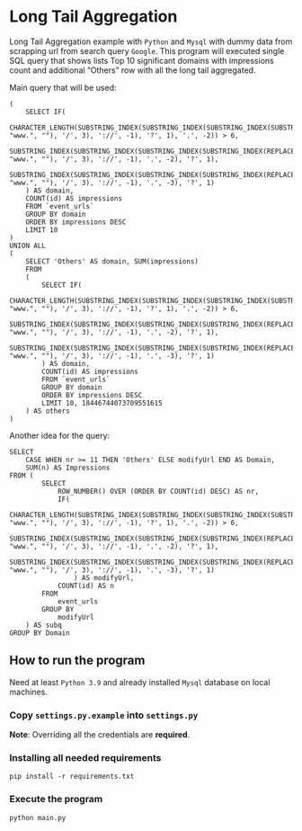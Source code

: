 # Long Tail Aggregation
Long Tail Aggregation example with `Python` and `Mysql` with dummy data from scrapping url from search query `Google`. This program will executed single SQL query that shows lists Top 10 significant domains with impressions count and additional “Others” row with all the long tail aggregated.

Main query that will be used:
```
(
    SELECT IF(
        CHARACTER_LENGTH(SUBSTRING_INDEX(SUBSTRING_INDEX(SUBSTRING_INDEX(SUBSTRING_INDEX(REPLACE(url, "www.", ""), '/', 3), '://', -1), '?', 1), '.', -2)) > 6,
        SUBSTRING_INDEX(SUBSTRING_INDEX(SUBSTRING_INDEX(SUBSTRING_INDEX(REPLACE(url, "www.", ""), '/', 3), '://', -1), '.', -2), '?', 1),
        SUBSTRING_INDEX(SUBSTRING_INDEX(SUBSTRING_INDEX(SUBSTRING_INDEX(REPLACE(url, "www.", ""), '/', 3), '://', -1), '.', -3), '?', 1)
    ) AS domain,
    COUNT(id) AS impressions
    FROM `event_urls`
    GROUP BY domain
    ORDER BY impressions DESC
    LIMIT 10
)
UNION ALL
(
    SELECT 'Others' AS domain, SUM(impressions)
    FROM
    (
        SELECT IF(
            CHARACTER_LENGTH(SUBSTRING_INDEX(SUBSTRING_INDEX(SUBSTRING_INDEX(SUBSTRING_INDEX(REPLACE(url, "www.", ""), '/', 3), '://', -1), '?', 1), '.', -2)) > 6,
            SUBSTRING_INDEX(SUBSTRING_INDEX(SUBSTRING_INDEX(SUBSTRING_INDEX(REPLACE(url, "www.", ""), '/', 3), '://', -1), '.', -2), '?', 1),
            SUBSTRING_INDEX(SUBSTRING_INDEX(SUBSTRING_INDEX(SUBSTRING_INDEX(REPLACE(url, "www.", ""), '/', 3), '://', -1), '.', -3), '?', 1)
        ) AS domain,
        COUNT(id) AS impressions
        FROM `event_urls`
        GROUP BY domain
        ORDER BY impressions DESC
        LIMIT 10, 18446744073709551615
    ) AS others
)
```

Another idea for the query:
```
SELECT
    CASE WHEN nr >= 11 THEN 'Others' ELSE modifyUrl END AS Domain,
    SUM(n) AS Impressions
FROM ( 
	    SELECT 
	        ROW_NUMBER() OVER (ORDER BY COUNT(id) DESC) AS nr, 
	        IF(
		        CHARACTER_LENGTH(SUBSTRING_INDEX(SUBSTRING_INDEX(SUBSTRING_INDEX(SUBSTRING_INDEX(REPLACE(url, "www.", ""), '/', 3), '://', -1), '?', 1), '.', -2)) > 6,
		        SUBSTRING_INDEX(SUBSTRING_INDEX(SUBSTRING_INDEX(SUBSTRING_INDEX(REPLACE(url, "www.", ""), '/', 3), '://', -1), '.', -2), '?', 1),
		        SUBSTRING_INDEX(SUBSTRING_INDEX(SUBSTRING_INDEX(SUBSTRING_INDEX(REPLACE(url, "www.", ""), '/', 3), '://', -1), '.', -3), '?', 1)
		    	) AS modifyUrl,
	        COUNT(id) AS n
	    FROM
	        event_urls
	    GROUP BY
	    	modifyUrl
	) AS subq
GROUP BY Domain
```

## How to run the program
Need at least `Python 3.9` and already installed `Mysql` database on local machines.
### Copy `settings.py.example` into `settings.py`
**Note**:
Overriding all the credentials are **required**.
### Installing all needed requirements
```
pip install -r requirements.txt
```
### Execute the program
```
python main.py
```
